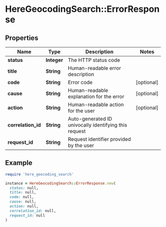 # HereGeocodingSearch::ErrorResponse

## Properties

| Name | Type | Description | Notes |
| ---- | ---- | ----------- | ----- |
| **status** | **Integer** | The HTTP status code |  |
| **title** | **String** | Human-readable error description |  |
| **code** | **String** | Error code | [optional] |
| **cause** | **String** | Human-readable explanation for the error | [optional] |
| **action** | **String** | Human-readable action for the user | [optional] |
| **correlation_id** | **String** | Auto-generated ID univocally identifying this request |  |
| **request_id** | **String** | Request identifier provided by the user |  |

## Example

```ruby
require 'here_geocoding_search'

instance = HereGeocodingSearch::ErrorResponse.new(
  status: null,
  title: null,
  code: null,
  cause: null,
  action: null,
  correlation_id: null,
  request_id: null
)
```

